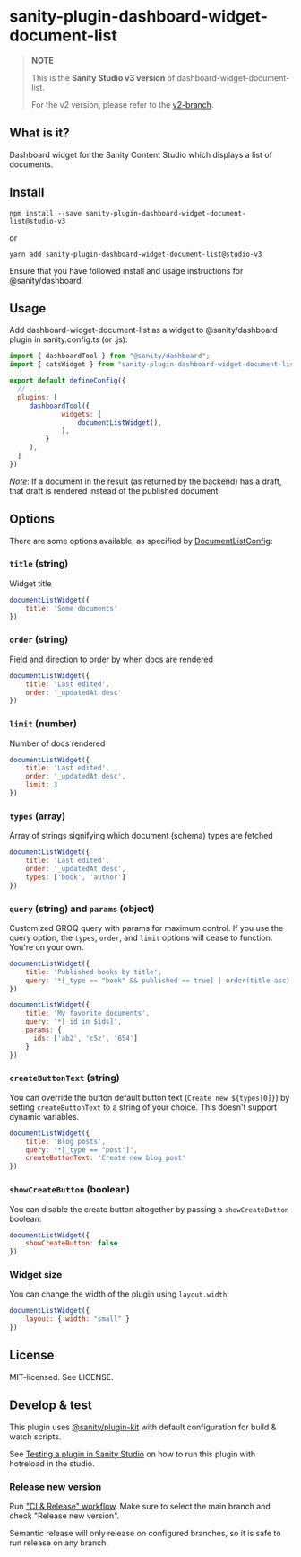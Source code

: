 # sanity-plugin-dashboard-widget-document-list

> **NOTE**
>
> This is the **Sanity Studio v3 version** of dashboard-widget-document-list.
>
> For the v2 version, please refer to the [v2-branch](https://github.com/sanity-io/dashboard-widget-document-list).

## What is it?

Dashboard widget for the Sanity Content Studio which displays a list of documents.

## Install

```
npm install --save sanity-plugin-dashboard-widget-document-list@studio-v3
```

or

```
yarn add sanity-plugin-dashboard-widget-document-list@studio-v3
```

Ensure that you have followed install and usage instructions for @sanity/dashboard.

## Usage

Add dashboard-widget-document-list as a widget to @sanity/dashboard plugin in sanity.config.ts (or .js):

```js
import { dashboardTool } from "@sanity/dashboard";
import { catsWidget } from "sanity-plugin-dashboard-widget-document-list";

export default defineConfig({
  // ...
  plugins: [
     dashboardTool({
             widgets: [
                 documentListWidget(),
             ],
         }
     ),
  ] 
})
```

*Note*: If a document in the result (as returned by the backend) has a draft, that draft is rendered instead of the published document.

## Options

There are some options available, as specified by [DocumentListConfig](src/DocumentList.tsx):

### `title` (string)
Widget title

```js
documentListWidget({
    title: 'Some documents'
})
```

### `order` (string)
Field and direction to order by when docs are rendered

```js
documentListWidget({
    title: 'Last edited',
    order: '_updatedAt desc'
})
```

### `limit` (number)
Number of docs rendered

```js
documentListWidget({
    title: 'Last edited',
    order: '_updatedAt desc',
    limit: 3
})
```

### `types` (array)
Array of strings signifying which document (schema) types are fetched

```js
documentListWidget({
    title: 'Last edited',
    order: '_updatedAt desc',
    types: ['book', 'author']
})
```

### `query` (string) and `params` (object)
Customized GROQ query with params for maximum control. If you use the query option, the `types`, `order`, and `limit` options will cease to function. You're on your own.

```js
documentListWidget({
    title: 'Published books by title',
    query: '*[_type == "book" && published == true] | order(title asc) [0...10]'
})
```

```js
documentListWidget({
    title: 'My favorite documents',
    query: '*[_id in $ids]',
    params: {
      ids: ['ab2', 'c5z', '654']
    }
})
```

### `createButtonText` (string)

You can override the button default button text (`Create new ${types[0]}`) by setting `createButtonText` to a string of your choice. This doesn't support dynamic variables.

```js
documentListWidget({
    title: 'Blog posts',
    query: '*[_type == "post"]',
    createButtonText: 'Create new blog post'
})
```

### `showCreateButton` (boolean)

You can disable the create button altogether by passing a `showCreateButton` boolean:

```js
documentListWidget({
    showCreateButton: false
})
```

### Widget size

You can change the width of the plugin using `layout.width`:
```js
documentListWidget({
    layout: { width: "small" } 
})
```

## License

MIT-licensed. See LICENSE.

## Develop & test

This plugin uses [@sanity/plugin-kit](https://github.com/sanity-io/plugin-kit)
with default configuration for build & watch scripts.

See [Testing a plugin in Sanity Studio](https://github.com/sanity-io/plugin-kit#testing-a-plugin-in-sanity-studio)
on how to run this plugin with hotreload in the studio.

### Release new version

Run ["CI & Release" workflow](https://github.com/sanity-io/dashboard-widget-document-list/actions/workflows/main.yml).
Make sure to select the main branch and check "Release new version".

Semantic release will only release on configured branches, so it is safe to run release on any branch.
